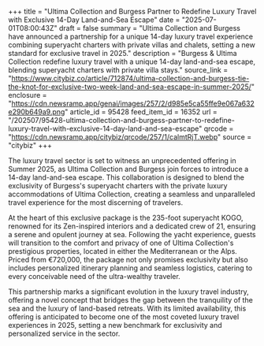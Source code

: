 +++
title = "Ultima Collection and Burgess Partner to Redefine Luxury Travel with Exclusive 14-Day Land-and-Sea Escape"
date = "2025-07-01T08:00:43Z"
draft = false
summary = "Ultima Collection and Burgess have announced a partnership for a unique 14-day luxury travel experience combining superyacht charters with private villas and chalets, setting a new standard for exclusive travel in 2025."
description = "Burgess & Ultima Collection redefine luxury travel with a unique 14-day land-and-sea escape, blending superyacht charters with private villa stays."
source_link = "https://www.citybiz.co/article/712874/ultima-collection-and-burgess-tie-the-knot-for-exclusive-two-week-land-and-sea-escape-in-summer-2025/"
enclosure = "https://cdn.newsramp.app/genai/images/257/2/d985e5ca55ffe9e067a632e290b649a9.png"
article_id = 95428
feed_item_id = 16352
url = "/202507/95428-ultima-collection-and-burgess-partner-to-redefine-luxury-travel-with-exclusive-14-day-land-and-sea-escape"
qrcode = "https://cdn.newsramp.app/citybiz/qrcode/257/1/calmtRjT.webp"
source = "citybiz"
+++

<p>The luxury travel sector is set to witness an unprecedented offering in Summer 2025, as Ultima Collection and Burgess join forces to introduce a 14-day land-and-sea escape. This collaboration is designed to blend the exclusivity of Burgess's superyacht charters with the private luxury accommodations of Ultima Collection, creating a seamless and unparalleled travel experience for the most discerning of travelers.</p><p>At the heart of this exclusive package is the 235-foot superyacht KOGO, renowned for its Zen-inspired interiors and a dedicated crew of 21, ensuring a serene and opulent journey at sea. Following the yacht experience, guests will transition to the comfort and privacy of one of Ultima Collection's prestigious properties, located in either the Mediterranean or the Alps. Priced from €720,000, the package not only promises exclusivity but also includes personalized itinerary planning and seamless logistics, catering to every conceivable need of the ultra-wealthy traveler.</p><p>This partnership marks a significant evolution in the luxury travel industry, offering a novel concept that bridges the gap between the tranquility of the sea and the luxury of land-based retreats. With its limited availability, this offering is anticipated to become one of the most coveted luxury travel experiences in 2025, setting a new benchmark for exclusivity and personalized service in the sector.</p>